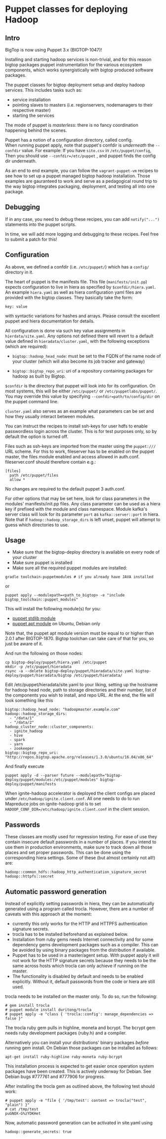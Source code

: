 # Puppet classes for deploying Hadoop

## Intro

BigTop is now using Puppet 3.x (BIGTOP-1047)!

Installing and starting hadoop services is non-trivial, and for this reason bigtop 
packages puppet instrumentation for the various ecosystem components, which works
synergistically with bigtop produced software packages.

The puppet classes for bigtop deployment setup and deploy hadoop services.
This includes tasks such as:

- service installation
- pointing slaves to masters (i.e. regionservers, nodemanagers to their respective master)
- starting the services

The mode of puppet is *masterless*: there is no fancy coordination happening behind the scenes.

Puppet has a notion of a configuration directory, called config.  
When running puppet apply, note that puppet's confdir is *underneath* the `--confdir` value.
For example: If you have `site.csv` in `/etc/puppet/config`, 
Then you should use `--confdir=/etc/puppet` , and puppet finds the config dir underneath.

As an end to end example, you can follow the `vagrant-puppet-vm` recipes to see how to set up
a puppet managed bigtop hadoop installation.  Those examples are gauranteed to work and 
serve as a pedagogical round trip to the way bigtop integrates packaging, deployment, and 
testing all into one package.

## Debugging

If in any case, you need to debug these recipes, you can add `notify("...")` statements into 
the puppet scripts.  

In time, we will add more logging and debugging to these recipes.  Feel free to submit 
a patch for this!

## Configuration

As above, we defined a confdir (i.e. `/etc/puppet/`) which has a `config/` directory in it.

The heart of puppet is the manifests file.  This file (`manifests/init.pp`) 
expects configuration to live in hiera as specified by `$confdir/hiera.yaml`. An example
`hiera.yaml` as well as hiera configuration yaml files are provided with the bigtop classes. They
basically take the form:

```
key: value
```

with syntactic variations for hashes and arrays. Please consult the excellent puppet and hiera
documentation for details.

All configuration is done via such key value assignments in `hierdata/site.yaml`. Any options
not defined there will revert to a default value defined in `hieradata/cluster.yaml`, with the
following exceptions (which are required):

* `bigtop::hadoop_head_node`: must be set to the FQDN of the name node of your
   cluster (which will also become its job tracker and gateway)

* `bigtop::bigtop_repo_uri`: uri of a repository containing packages for
   hadoop as built by Bigtop.

`$confdir` is the directory that puppet will look into for its configuration.  On most systems, 
this will be either `/etc/puppet/` or `/etc/puppetlabs/puppet/`.  You may override this value by 
specifying `--confdir=path/to/config/dir` on the puppet command line.

`cluster.yaml` also serves as an example what parameters can be set and how they usually interact
between modules.

You can instruct the recipes to install ssh-keys for user hdfs to enable passwordless login
across the cluster. This is for test purposes only, so by default the option is turned off.

Files such as ssh-keys are imported from the master using the `puppet:///` URL scheme. For this
to work, fileserver has to be enabled on the puppet master, the files module enabled and access
allowed in auth.conf. fileserver.conf should therefore contain e.g.:

```
[files]
  path /etc/puppet/files
  allow *
```

No changes are required to the default puppet 3 auth.conf.

For other options that may be set here, look for class parameters in the modules'
manifests/init.pp files. Any class parameter can be used as a hiera key if prefixed with the
module and class namespace. Module kafka's server class will look for its parameter `port` as
`kafka::server::port` in hiera.
Note that if `hadoop::hadoop_storage_dirs` is left unset, puppet will attempt to guess which
directories to use.

## Usage

- Make sure that the bigtop-deploy directory is available on every node of your cluster
- Make sure puppet is installed
- Make sure all the required puppet modules are installed:

```
gradle toolchain-puppetmodules # if you already have JAVA installed
```

or

```
puppet apply --modulepath=<path_to_bigtop> -e "include bigtop_toolchain::puppet_modules"
```

This will install the following module(s) for you:

  * [puppet stdlib module](https://forge.puppetlabs.com/puppetlabs/stdlib)
  * [puppet apt module](https://forge.puppetlabs.com/puppetlabs/apt) on Ubuntu, Debian only

Note that, the puppet apt module version must be equal to or higher than 2.0.1 after BIGTOP-1870.
Bigtop toolchan can take care of that for you, so just be aware of it.

And run the following on those nodes:

```
cp bigtop-deploy/puppet/hiera.yaml /etc/puppet
mkdir -p /etc/puppet/hieradata
rsync -a --delete bigtop-deploy/puppet/hieradata/site.yaml bigtop-deploy/puppet/hieradata/bigtop /etc/puppet/hieradata/
```
Edit /etc/puppet/hieradata/site.yaml to your liking, setting up the hostname for
hadoop head node, path to storage directories and their number, list of the components
you wish to install, and repo URL. At the end, the file will look something like this

```
bigtop::hadoop_head_node: "hadoopmaster.example.com"
hadoop::hadoop_storage_dirs:
  - "/data/1"
  - "/data/2"
hadoop_cluster_node::cluster_components:
  - ignite_hadoop
  - hive
  - spark
  - yarn
  - zookeeper
bigtop::bigtop_repo_uri: "http://repos.bigtop.apache.org/releases/1.3.0/ubuntu/16.04/x86_64"
```

And finally execute
```
puppet apply -d --parser future --modulepath="bigtop-deploy/puppet/modules:/etc/puppet/modules" bigtop-deploy/puppet/manifests
```
When ignite-hadoop accelerator is deployed the client configs are placed under
`/etc/hadoop/ignite.client.conf`. All one needs to do to run Mapreduce jobs on ignite-hadoop grid
is to set `HADOOP_CONF_DIR=/etc/hadoop/ignite.client.conf` in the client session.

## Passwords

These classes are mostly used for regression testing. For ease of use they
contain insecure default passwords in a number of places. If you intend to use
them in production environments, make sure to track down all those places and
set proper passwords. This can be done using the corresponding hiera settings.
Some of these (but almost certainly not all!) are:

```
hadoop::common_hdfs::hadoop_http_authentication_signature_secret
hadoop::httpfs::secret
```

## Automatic password generation

Instead of explicitly setting passwords in hiera, they can be automatically
generated using a program called trocla. However, there are a number of caveats
with this approach at the moment:

* currently this only works for the HTTP and HTTPFS authentication signature
  secrets.
* trocla has to be installed beforehand as explained below.
* Installation from ruby gems needs Internet connectivity and for some
  dependency gems development packages such as a compiler. This can be avoided
  by using binary packages from the distribution if available.
* Puppet has to be used in a master/agent setup. With puppet apply it will not
  work for the HTTP signature secrets because they needs to be the same across
  hosts which trocla can only achieve if running on the master.
* The functionality is disabled by default and needs to be enabled explicitly.
  Without it, default passwords from the code or hiera are still used.

trocla needs to be installed on the master only. To do so, run the following:

```
# gem install trocla
# puppet module install duritong/trocla
# puppet apply -e "class { 'trocla::config': manage_dependencies => false }"
```

The trocla ruby gem pulls in highline, moneta and bcrypt. The bcrypt gem needs
ruby development packages (ruby.h) and a compiler.

Alternatively you can install your distributions' binary packages *before*
running gem install. On Debian those packages can be installed as follows:

```
apt-get install ruby-highline ruby-moneta ruby-bcrypt
```

This installation process is expected to get easier once operation system
packages have been created. This is actively underway for Debian. See Debian
bugs #777761 and #777906 for progress.

After installing the trocla gem as outlined above, the following test should
work:

```
# puppet apply -e "file { '/tmp/test': content => trocla("test", "plain") }"
# cat /tmp/test
puGNOX-G%zYDKHet
```

Now, automatic password generation can be activated in site.yaml using

```
hadoop::generate_secrets: true
```
